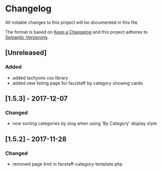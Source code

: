 # Changelog
All notable changes to this project will be documented in this file.

The format is based on [Keep a Changelog](http://keepachangelog.com/en/1.0.0/)
and this project adheres to [Semantic Versioning](http://semver.org/spec/v2.0.0.html).

## [Unreleased]
### Added
- added tachyons css library
- added new listing page for fac/staff by category showing cards

## [1.5.3] - 2017-12-07
### Changed
- now sorting categories by slug when using 'By Category' display style

## [1.5.2] - 2017-11-28

### Changed
- removed page limit in facstaff-category-template.php
